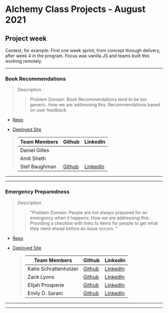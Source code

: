 <!-- Below is the template to be used for creating consistent information for each project week in each cohort.  Provide as much information as is available.

Edit link syntax when no link is available, as in the case of students who don't have a portfolio site yet or if there is no back-end repo.

Include contextual information for the learning objectives represented in the projects for their point in the program.

Include any new tech/libraries used in the 'Description' field for each application. -->

# Alchemy Class Projects - August 2021

## Project week

Context, for example: First one week sprint, from concept through delivery, after week 4 in the program. Focus was vanilla JS and teams built this working remotely.

---

### Book Recommendations

> Description
>
> > Problem Domain: Book Recommendations tend to be too generic. How we are addressing this: Recommendations based on user feedback.

-   [Repo](https://github.com/BookRecommendations/BookApp)

-   [Deployed Site](https://bookrecommendations.github.io/BookApp/)

> | Team Members  | Github                             | LinkedIn                                                   |
> | ------------- | ---------------------------------- | ---------------------------------------------------------- |
> | Daniel Gilles |                                    |                                                            |
> | Amit Sheth    |                                    |                                                            |
> | Stef Baughman | [Github](github.com/HonduranCoder) | [LinkedIn](https://www.linkedin.com/in/estefani-baughman/) |

---

---

### Emergency Preparedness

> Description
>
> > "Problem Domain: People are not always prepared for an emergency when it happens. How we are addressing this: Providing a checklist with links to items for people to get what they need ahead before an issue occurs. "

-   [Repo](https://prosperieeli.github.io/Project-EP/form-page/index.html)

-   [Deployed Site](https://github.com/ProsperieEli/Project-EP)

    > | Team Members          | Github                                         | LinkedIn                                                   |
    > | --------------------- | ---------------------------------------------- | ---------------------------------------------------------- |
    > | Katie Schrattenholzer | [Github](https://github.com/k-schrattenholzer) | [LinkedIn](https://www.linkedin.com/in/k-schrattenholzer/) |
    > | Zack Lyons            | [Github](https://github.com/ZackLyon)          | [LinkedIn](https://www.linkedin.com/in/zacklyon/)          |
    > | Elijah Prosperie      | [Github](https://github.com/ProsperieEli)      | [LinkedIn](https://www.linkedin.com/in/elijahprosperie/)   |
    > | Emily D. Sarani       | [Github](https://github.com/in/emily-sarani)   | [LinkedIn](https://www.linkedin.com/EmilyDSarani)          |

---

---

<!-- ### Name of app

> Description
>
> > Lorem ipsum dolor sit amet, consectetur adipiscing elit, sed do eiusmod tempor incididunt ut labore et dolore magna aliqua. Ut enim ad minim veniam, quis nostrud exercitation ullamco laboris nisi ut aliquip ex ea commodo consequat. Duis aute irure dolor in reprehenderit in voluptate velit esse cillum dolore eu fugiat nulla pariatur. Excepteur sint occaecat cupidatat non proident, sunt in culpa qui officia deserunt mollit anim id est laborum.

-   [Repo FE](Link)

-   [Repo BE](Link)

-   [Deployed Site](Link)

-   [Video Presentation](Link)

> | Team Members                      | Github         | LinkedIn         |
> | --------------------------------- | -------------- | ---------------- |
> | [Student Name](Link-to-Portfolio) | [Github](Link) | [LinkedIn](Link) |
> | Student Name                      | [Github](Link) | [LinkedIn](Link) |

---

---

### Name of app

> Description
>
> > Lorem ipsum dolor sit amet, consectetur adipiscing elit, sed do eiusmod tempor incididunt ut labore et dolore magna aliqua. Ut enim ad minim veniam, quis nostrud exercitation ullamco laboris nisi ut aliquip ex ea commodo consequat. Duis aute irure dolor in reprehenderit in voluptate velit esse cillum dolore eu fugiat nulla pariatur. Excepteur sint occaecat cupidatat non proident, sunt in culpa qui officia deserunt mollit anim id est laborum.

-   [Repo FE](Link)

-   [Repo BE](Link)

-   [Deployed Site](Link)

-   [Video Presentation](Link)

> | Team Members                      | Github         | LinkedIn         |
> | --------------------------------- | -------------- | ---------------- |
> | [Student Name](Link-to-Portfolio) | [Github](Link) | [LinkedIn](Link) |
> | Student Name                      | [Github](Link) | [LinkedIn](Link) |

---

--- -->

